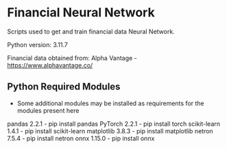 # Financial Neural Network
Scripts used to get and train financial data Neural Network.

Python version: 3.11.7

Financial data obtained from:
Alpha Vantage - https://www.alphavantage.co/

## Python Required Modules
* Some additional modules may be installed as requirements for the modules present here

pandas 2.2.1 - pip install pandas
PyTorch 2.2.1 - pip install torch
scikit-learn 1.4.1 - pip install scikit-learn
matplotlib 3.8.3 - pip install matplotlib
netron 7.5.4 - pip install netron
onnx 1.15.0 - pip install onnx